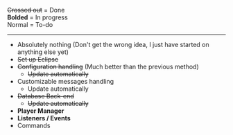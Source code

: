 ~~Crossed out~~ = Done  
**Bolded** = In progress  
Normal = To-do

***
* Absolutely nothing (Don't get the wrong idea, I just have started on anything else yet)
* ~~Set up Eclipse~~  
* ~~Configuration handling~~ (Much better than the previous method)
    - ~~Update automatically~~
* Customizable messages handling
    - Update automatically
* ~~Database Back-end~~
    - ~~Update automatically~~
* **Player Manager**
* **Listeners / Events**
* Commands